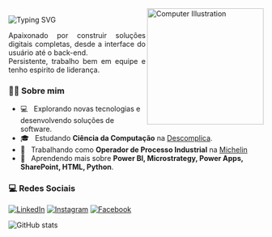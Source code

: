 <img align="Right"  alt="Computer Illustration" height="230" src="https://raw.githubusercontent.com/MicaelliMedeiros/micaellimedeiros/master/image/computer-illustration.png">

![Typing SVG](https://readme-typing-svg.demolab.com?font=Roboto&size=21&pause=1000&color=7644CF&random=false&width=435&lines=Ol%C3%A1+%F0%9F%96%96+Me+Chamo+Alessandro+Navarro!)

<p align="justify">Apaixonado por construir soluções digitais completas, desde a interface do usuário até o back-end.  
<br>
Persistente, trabalho bem em equipe e tenho espirito de liderança.
</p>

### 👨‍💻 Sobre mim

- 💻 &nbsp; Explorando novas tecnologias e desenvolvendo soluções de software.
- 🎓 &nbsp; Estudando **Ciência da Computação** na <a href="https://descomplica.com.br/">Descomplica</a>.
- 💼 &nbsp; Trabalhando como **Operador de Processo Industrial** na <a href="https://www.michelin.com.br">Michelin</a>
- 🌱 &nbsp; Aprendendo mais sobre **Power BI, Microstrategy, Power Apps, SharePoint, HTML, Python**.

### 💻 Redes Sociais 
[![LinkedIn](https://img.shields.io/badge/LinkedIn-0077B5?style=for-the-badge&logo=linkedin&logoColor=white)](https://www.linkedin.com/in/alessandronavarro/)
[![Instagram](https://img.shields.io/badge/-Instagram-%23E4405F?style=for-the-badge&logo=instagram&logoColor=white)](https://www.instagram.com/sandro.3a/)
[![Facebook](https://img.shields.io/badge/Facebook-1877F2?style=for-the-badge&logo=facebook&logoColor=white)](https://www.facebook.com/sandro3a/)

![GitHub stats](https://github-readme-stats-git-masterrstaa-rickstaa.vercel.app/api?username=SandroNavarro&hide_title=true&show_icons=true&include_all_commits=false&count_private=true&line_height=25&hide=issues&bg_color=0D1117&title_color=AE8FEB&text_color=FFF&border_radius=3&border_color=0D1117&icon_color=AE8FEB&theme=jolly)
